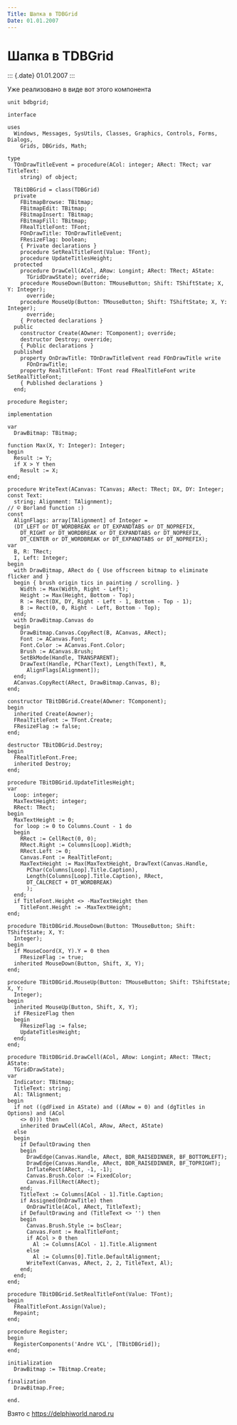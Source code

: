 ```yaml
---
Title: Шапка в TDBGrid
Date: 01.01.2007
---
```



Шапка в TDBGrid
===============

::: {.date}
01.01.2007
:::

Уже реализовано в виде вот этого компонента

    unit bdbgrid;
     
    interface
     
    uses
      Windows, Messages, SysUtils, Classes, Graphics, Controls, Forms, Dialogs,
        Grids, DBGrids, Math;
     
    type
      TOnDrawTitleEvent = procedure(ACol: integer; ARect: TRect; var TitleText:
        string) of object;
     
      TBitDBGrid = class(TDBGrid)
      private
        FBitmapBrowse: TBitmap;
        FBitmapEdit: TBitmap;
        FBitmapInsert: TBitmap;
        FBitmapFill: TBitmap;
        FRealTitleFont: TFont;
        FOnDrawTitle: TOnDrawTitleEvent;
        FResizeFlag: boolean;
        { Private declarations }
        procedure SetRealTitleFont(Value: TFont);
        procedure UpdateTitlesHeight;
      protected
        procedure DrawCell(ACol, ARow: Longint; ARect: TRect; AState:
          TGridDrawState); override;
        procedure MouseDown(Button: TMouseButton; Shift: TShiftState; X, Y: Integer);
          override;
        procedure MouseUp(Button: TMouseButton; Shift: TShiftState; X, Y: Integer);
          override;
        { Protected declarations }
      public
        constructor Create(AOwner: TComponent); override;
        destructor Destroy; override;
        { Public declarations }
      published
        property OnDrawTitle: TOnDrawTitleEvent read FOnDrawTitle write
          FOnDrawTitle;
        property RealTitleFont: TFont read FRealTitleFont write SetRealTitleFont;
        { Published declarations }
      end;
     
    procedure Register;
     
    implementation
     
    var
      DrawBitmap: TBitmap;
     
    function Max(X, Y: Integer): Integer;
    begin
      Result := Y;
      if X > Y then
        Result := X;
    end;
     
    procedure WriteText(ACanvas: TCanvas; ARect: TRect; DX, DY: Integer; const Text:
      string; Alignment: TAlignment);
    // © Borland function :)
    const
      AlignFlags: array[TAlignment] of Integer =
      (DT_LEFT or DT_WORDBREAK or DT_EXPANDTABS or DT_NOPREFIX,
        DT_RIGHT or DT_WORDBREAK or DT_EXPANDTABS or DT_NOPREFIX,
        DT_CENTER or DT_WORDBREAK or DT_EXPANDTABS or DT_NOPREFIX);
    var
      B, R: TRect;
      I, Left: Integer;
    begin
      with DrawBitmap, ARect do { Use offscreen bitmap to eliminate flicker and }
      begin { brush origin tics in painting / scrolling. }
        Width := Max(Width, Right - Left);
        Height := Max(Height, Bottom - Top);
        R := Rect(DX, DY, Right - Left - 1, Bottom - Top - 1);
        B := Rect(0, 0, Right - Left, Bottom - Top);
      end;
      with DrawBitmap.Canvas do
      begin
        DrawBitmap.Canvas.CopyRect(B, ACanvas, ARect);
        Font := ACanvas.Font;
        Font.Color := ACanvas.Font.Color;
        Brush := ACanvas.Brush;
        SetBkMode(Handle, TRANSPARENT);
        DrawText(Handle, PChar(Text), Length(Text), R,
          AlignFlags[Alignment]);
      end;
      ACanvas.CopyRect(ARect, DrawBitmap.Canvas, B);
    end;
     
    constructor TBitDBGrid.Create(AOwner: TComponent);
    begin
      inherited Create(Aowner);
      FRealTitleFont := TFont.Create;
      FResizeFlag := false;
    end;
     
    destructor TBitDBGrid.Destroy;
    begin
      FRealTitleFont.Free;
      inherited Destroy;
    end;
     
    procedure TBitDBGrid.UpdateTitlesHeight;
    var
      Loop: integer;
      MaxTextHeight: integer;
      RRect: TRect;
    begin
      MaxTextHeight := 0;
      for loop := 0 to Columns.Count - 1 do
      begin
        RRect := CellRect(0, 0);
        RRect.Right := Columns[Loop].Width;
        RRect.Left := 0;
        Canvas.Font := RealTitleFont;
        MaxTextHeight := Max(MaxTextHeight, DrawText(Canvas.Handle,
          PChar(Columns[Loop].Title.Caption),
          Length(Columns[Loop].Title.Caption), RRect,
          DT_CALCRECT + DT_WORDBREAK)
          );
      end;
      if TitleFont.Height <> -MaxTextHeight then
        TitleFont.Height := -MaxTextHeight;
    end;
     
    procedure TBitDBGrid.MouseDown(Button: TMouseButton; Shift: TShiftState; X, Y:
      Integer);
    begin
      if MouseCoord(X, Y).Y = 0 then
        FResizeFlag := true;
      inherited MouseDown(Button, Shift, X, Y);
    end;
     
    procedure TBitDBGrid.MouseUp(Button: TMouseButton; Shift: TShiftState; X, Y:
      Integer);
    begin
      inherited MouseUp(Button, Shift, X, Y);
      if FResizeFlag then
      begin
        FResizeFlag := false;
        UpdateTitlesHeight;
      end;
    end;
     
    procedure TBitDBGrid.DrawCell(ACol, ARow: Longint; ARect: TRect; AState:
      TGridDrawState);
    var
      Indicator: TBitmap;
      TitleText: string;
      Al: TAlignment;
    begin
      if not ((gdFixed in AState) and ((ARow = 0) and (dgTitles in Options) and (ACol
        <> 0))) then
        inherited DrawCell(ACol, ARow, ARect, AState)
      else
      begin
        if DefaultDrawing then
        begin
          DrawEdge(Canvas.Handle, ARect, BDR_RAISEDINNER, BF_BOTTOMLEFT);
          DrawEdge(Canvas.Handle, ARect, BDR_RAISEDINNER, BF_TOPRIGHT);
          InflateRect(ARect, -1, -1);
          Canvas.Brush.Color := FixedColor;
          Canvas.FillRect(ARect);
        end;
        TitleText := Columns[ACol - 1].Title.Caption;
        if Assigned(OnDrawTitle) then
          OnDrawTitle(ACol, ARect, TitleText);
        if DefaultDrawing and (TitleText <> '') then
        begin
          Canvas.Brush.Style := bsClear;
          Canvas.Font := RealTitleFont;
          if ACol > 0 then
            Al := Columns[ACol - 1].Title.Alignment
          else
            Al := Columns[0].Title.DefaultAlignment;
          WriteText(Canvas, ARect, 2, 2, TitleText, Al);
        end;
      end;
    end;
     
    procedure TBitDBGrid.SetRealTitleFont(Value: TFont);
    begin
      FRealTitleFont.Assign(Value);
      Repaint;
    end;
     
    procedure Register;
    begin
      RegisterComponents('Andre VCL', [TBitDBGrid]);
    end;
     
    initialization
      DrawBitmap := TBitmap.Create;
     
    finalization
      DrawBitmap.Free;
     
    end.

Взято с <https://delphiworld.narod.ru>
